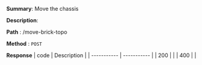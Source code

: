 **Summary**: Move the chassis

**Description**:

**Path** : /move-brick-topo

**Method** : `POST`

**Response**
| code      | Description |
| ----------- | ----------- |
|  200   |       |
|  400   |       |

